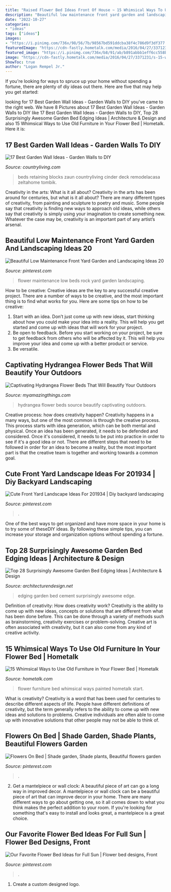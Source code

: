 ```yaml
---
title: "Raised Flower Bed Ideas Front Of House ~ 15 Whimsical Ways To Use Old Furniture In Your Flower Bed"
description: "Beautiful low maintenance front yard garden and landscaping ideas 20"
date: "2022-10-27"
categories:
- "ideas"
tags: ["ideas"]
images:
- "https://i.pinimg.com/736x/98/56/7b/98567bd591ddcba38f4c786d9f3df377.jpg"
featuredImage: "https://cdn-fastly.hometalk.com/media/2016/04/27/3371231/s-15-whimsical-ways-to-use-old-furniture-in-your-flower-bed-gardening-painted-furniture-repurposing-upcycling.jpg?size=1600x1000&amp;nocrop=1"
featured_image: "https://i.pinimg.com/736x/b8/91/ab/b891abbb1eff6cc558bb74ff9acf1d26.jpg"
image: "https://cdn-fastly.hometalk.com/media/2016/04/27/3371231/s-15-whimsical-ways-to-use-old-furniture-in-your-flower-bed-gardening-painted-furniture-repurposing-upcycling.jpg?size=1600x1000&amp;nocrop=1"
ShowToc: true
author: "Logan Rempel Jr."
---
```



If you're looking for ways to spruce up your home without spending a fortune, there are plenty of diy ideas out there. Here are five that may help you get started: 

	

		
looking for 17 Best Garden Wall Ideas - Garden Walls to DIY you've came to the right web. We have 8 Pictures about 17 Best Garden Wall Ideas - Garden Walls to DIY like 17 Best Garden Wall Ideas - Garden Walls to DIY, Top 28 Surprisingly Awesome Garden Bed Edging Ideas | Architecture &amp; Design and also 15 Whimsical Ways to Use Old Furniture in Your Flower Bed | Hometalk. Here it is:
		
    
## 17 Best Garden Wall Ideas - Garden Walls To DIY

<img loading=lazy src="https://hips.hearstapps.com/hmg-prod.s3.amazonaws.com/images/creditremodelandolacasa-com-1585535880.jpg?crop=0.888888888888889xw:1xh;center,top&amp;resize=480:*" onerror="this.onerror=null;this.src='https://tse4.mm.bing.net/th?id=OIP.eXfzXRp6Q-RygLtNFOk_nQAAAA&amp;pid=15.1';" alt="17 Best Garden Wall Ideas - Garden Walls to DIY">

_Source: countryliving.com_

>beds retaining blocks zaun countryliving cinder deck remodelacasa zeltahome tombik. 

	

Creativity in the arts: What is it all about?
Creativity in the arts has been around for centuries, but what is it all about? There are many different types of creativity, from painting and sculpture to poetry and music. Some people say that creativity is finding new ways to approach old ideas, while others say that creativity is simply using your imagination to create something new. Whatever the case may be, creativity is an important part of any artist’s arsenal.

    
## Beautiful Low Maintenance Front Yard Garden And Landscaping Ideas 20

<img loading=lazy src="https://i.pinimg.com/736x/b8/91/ab/b891abbb1eff6cc558bb74ff9acf1d26.jpg" onerror="this.onerror=null;this.src='https://tse1.mm.bing.net/th?id=OIP.MDFxE5kMZ2uh2d8v_jh7NwHaLF&amp;pid=15.1';" alt="Beautiful Low Maintenance Front Yard Garden and Landscaping Ideas 20">

_Source: pinterest.com_

>flower maintenance low beds rock yard garden landscaping. 

	

How to be creative:
Creative ideas are the key to any successful creative project. There are a number of ways to be creative, and the most important thing is to find what works for you. Here are some tips on how to be creative: 
1. Start with an idea. Don’t just come up with new ideas, start thinking about how you could make your idea into a reality. This will help you get started and come up with ideas that will work for your project. 
2. Be open to feedback. Before you start working on your project, be sure to get feedback from others who will be affected by it. This will help you improve your idea and come up with a better product or service. 
3. Be versatile.

    
## Captivating Hydrangea Flower Beds That Will Beautify Your Outdoors

<img loading=lazy src="http://myamazingthings.com/wp-content/uploads/2017/04/flowers-1.jpg" onerror="this.onerror=null;this.src='https://tse4.mm.bing.net/th?id=OIP.knc776x2DYb2zGnYZev9WwHaJ4&amp;pid=15.1';" alt="Captivating Hydrangea Flower Beds That Will Beautify Your Outdoors">

_Source: myamazingthings.com_

>hydrangea flower beds source beautify captivating outdoors. 

	

Creative process: how does creativity happen?
Creativity happens in a many ways, but one of the most common is through the creative process. This process starts with idea generation, which can be both mental and physical. Once an idea has been generated, it needs to be defended and considered. Once it's considered, it needs to be put into practice in order to see if it's a good idea or not. There are different steps that need to be followed in order for an idea to become a reality, but the most important part is that the creative team is together and working towards a common goal.

    
## Cute Front Yard Landscape Ideas For 201934 | Diy Backyard Landscaping

<img loading=lazy src="https://i.pinimg.com/736x/7c/2c/21/7c2c2161243429b66e2e09a872d98ed9.jpg" onerror="this.onerror=null;this.src='https://tse4.mm.bing.net/th?id=OIP.0lC5EUbGr1Ye_UnPEx_1KwHaJ4&amp;pid=15.1';" alt="Cute Front Yard Landscape Ideas For 201934 | Diy backyard landscaping">

_Source: pinterest.com_

>. 

	

One of the best ways to get organized and have more space in your home is to try some of theseDIY ideas. By following these simple tips, you can increase your storage and organization options without spending a fortune.

    
## Top 28 Surprisingly Awesome Garden Bed Edging Ideas | Architecture &amp; Design

<img loading=lazy src="https://cdn.architecturendesign.net/wp-content/uploads/2015/04/Garden-Bed-Edging-Ideas-AD-12.jpg" onerror="this.onerror=null;this.src='https://tse3.mm.bing.net/th?id=OIP.2bb_-8nkmVaFIA4hZFZHIgHaQv&amp;pid=15.1';" alt="Top 28 Surprisingly Awesome Garden Bed Edging Ideas | Architecture &amp; Design">

_Source: architecturendesign.net_

>edging garden bed cement surprisingly awesome edge. 

	

Definition of creativity: How does creativity work?
Creativity is the ability to come up with new ideas, concepts or solutions that are different from what has been done before. This can be done through a variety of methods such as brainstorming, creativity exercises or problem-solving. Creative art is often associated with creativity, but it can also come from any kind of creative activity.

    
## 15 Whimsical Ways To Use Old Furniture In Your Flower Bed | Hometalk

<img loading=lazy src="https://cdn-fastly.hometalk.com/media/2016/04/27/3371231/s-15-whimsical-ways-to-use-old-furniture-in-your-flower-bed-gardening-painted-furniture-repurposing-upcycling.jpg?size=1600x1000&amp;nocrop=1" onerror="this.onerror=null;this.src='https://tse1.mm.bing.net/th?id=OIP.wooTiFB5WzF1amxqv1D4YgHaJ4&amp;pid=15.1';" alt="15 Whimsical Ways to Use Old Furniture in Your Flower Bed | Hometalk">

_Source: hometalk.com_

>flower furniture bed whimsical ways painted hometalk start. 

	

What is creativity?
Creativity is a word that has been used for centuries to describe different aspects of life. People have different definitions of creativity, but the term generally refers to the ability to come up with new ideas and solutions to problems. Creative individuals are often able to come up with innovative solutions that other people may not be able to think of.

    
## Flowers On Bed | Shade Garden, Shade Plants, Beautiful Flowers Garden

<img loading=lazy src="https://i.pinimg.com/736x/98/56/7b/98567bd591ddcba38f4c786d9f3df377.jpg" onerror="this.onerror=null;this.src='https://tse3.mm.bing.net/th?id=OIP.N3DKI0lCwHpRGAtBgtT5oAHaLG&amp;pid=15.1';" alt="Flowers On Bed | Shade garden, Shade plants, Beautiful flowers garden">

_Source: pinterest.com_

>. 

	

2. Get a mantelpiece or wall clock: A beautiful piece of art can go a long way in improved decor.
A mantelpiece or wall clock can be a beautiful piece of art that can improve decor in your home. There are many different ways to go about getting one, so it all comes down to what you think makes the perfect addition to your room. If you're looking for something that's easy to install and looks great, a mantelpiece is a great choice.

    
## Our Favorite Flower Bed Ideas For Full Sun | Flower Bed Designs, Front

<img loading=lazy src="https://i.pinimg.com/736x/91/dc/12/91dc120573e220ac275b391fa540135b.jpg" onerror="this.onerror=null;this.src='https://tse4.mm.bing.net/th?id=OIP.vHNa2pNzQqL4-YwVqlCv1AHaLH&amp;pid=15.1';" alt="Our Favorite Flower Bed Ideas for Full Sun | Flower bed designs, Front">

_Source: pinterest.com_

>. 

	

1. Create a custom designed logo.

